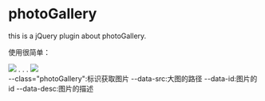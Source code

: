 # photoGallery
this is a jQuery plugin about photoGallery.

使用很简单：
<div id="photoGallery-container">
		<img class="photoGallery" data-src="img/1-1.jpg" src="img/1-1.jpg" data-id="pic_1" data-desc="图片1">
		.
		.
		.
		<img class="photoGallery" data-src="img/1-8.jpg" src="img/1-8.jpg" data-id="pic_8" data-desc="图片8">
</div>
--class="photoGallery":标识获取图片
--data-src:大图的路径
--data-id:图片的id
--data-desc:图片的描述
